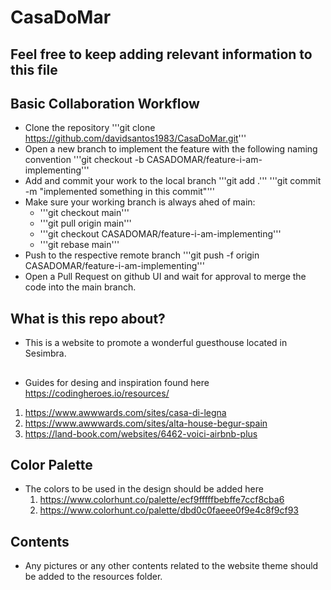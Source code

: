 # CasaDoMar

## Feel free to keep adding relevant information to this file

## Basic Collaboration Workflow
- Clone the repository '''git clone https://github.com/davidsantos1983/CasaDoMar.git'''
- Open a new branch to implement the feature with the following naming convention '''git checkout -b CASADOMAR/feature-i-am-implementing'''
- Add and commit your work to the local branch '''git add .''' '''git commit -m "implemented something in this commit"'''
- Make sure your working branch is always ahed of main:
  - '''git checkout main'''
  - '''git pull origin main'''
  - '''git checkout CASADOMAR/feature-i-am-implementing'''
  - '''git rebase main'''
- Push to the respective remote branch '''git push -f origin CASADOMAR/feature-i-am-implementing'''
- Open a Pull Request on github UI and wait for approval to merge the code into the main branch.

## What is this repo about?
- This is a website to promote a wonderful guesthouse located in Sesimbra.
  
##
- Guides for desing and inspiration found here https://codingheroes.io/resources/
1. https://www.awwwards.com/sites/casa-di-legna
2. https://www.awwwards.com/sites/alta-house-begur-spain
3. https://land-book.com/websites/6462-voici-airbnb-plus
   
## Color Palette
- The colors to be used in the design should be added here
  1. https://www.colorhunt.co/palette/ecf9fffffbebffe7ccf8cba6
  2. https://www.colorhunt.co/palette/dbd0c0faeee0f9e4c8f9cf93

## Contents
- Any pictures or any other contents related to the website theme should be added to the resources folder.
